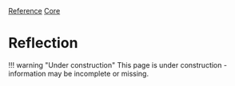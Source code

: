 <div class="ompdoc-reference-breadcrumbs">
<a href="../../">Reference</a>
<a href="../">Core</a>
</div>

# Reflection

!!! warning "Under construction"
    This page is under construction - information may be incomplete or missing.

